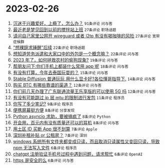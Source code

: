 # 2023-02-26

1. [沉迷于兴趣爱好，上瘾了，怎么办？](https://www.v2ex.com/t/919210) `91条评论` `问与答`
1. [最近老是梦见回到以前的搅拌站上班](https://www.v2ex.com/t/919209) `27条评论` `职场话题`
1. [请问自己家里公网开 wireguard 或者 l2tp 有没有喝咖啡的风险](https://www.v2ex.com/t/919218) `27条评论` `宽带症候群`
1. [“想裸辞求锤醒”后续](https://www.v2ex.com/t/919216) `22条评论` `职场话题`
1. [想知道劳务派遣和大家口中的外包是一个概念嘛？](https://www.v2ex.com/t/919213) `22条评论` `问与答`
1. [2023 年了，如何拯救农村的偷狗现象?](https://www.v2ex.com/t/919241) `19条评论` `问与答`
1. [帮朋友问下:你们手机上都装什么常用 app 呢](https://www.v2ex.com/t/919219) `18条评论` `问与答`
1. [有没有打算，今年去泰国玩耍的？](https://www.v2ex.com/t/919226) `15条评论` `问与答`
1. [Stable Diffusion 普通玩玩,用什么显卡好?各位懂哥指导下.](https://www.v2ex.com/t/919223) `14条评论` `问与答`
1. [购买 BTC 有哪些靠谱的渠道？](https://www.v2ex.com/t/919214) `12条评论` `问与答`
1. [你们前几天办理了广东联通流量王乐享版的可以使用 5G 吗](https://www.v2ex.com/t/919212) `12条评论` `问与答`
1. [有没有可能跳过 ip 层 mtu 的限制进行发包](https://www.v2ex.com/t/919230) `11条评论` `程序员`
1. [你写了多少笔记?](https://www.v2ex.com/t/919258) `9条评论` `程序员`
1. [便携屏幕挺方便](https://www.v2ex.com/t/919255) `8条评论` `分享发现`
1. [Python asyncio 求助，要被搞疯了](https://www.v2ex.com/t/919246) `8条评论` `Python`
1. [开会用，百元内有没有质量还可以的耳机](https://www.v2ex.com/t/919220) `8条评论` `问与答`
1. [用土区 ID 买断 App 很不划算](https://www.v2ex.com/t/919251) `7条评论` `Apple`
1. [深圳补租补贴 or 公租房？](https://www.v2ex.com/t/919235) `7条评论` `深圳`
1. [windows 系统所有文件夹都变成只读，而且取消只读属性又变回只读，导致 npm 无法写入文件](https://www.v2ex.com/t/919254) `6条评论` `程序员`
1. [chatgpt 注册验证手机号过程中遇到问题，请求帮忙](https://www.v2ex.com/t/919247) `6条评论` `OpenAI`
1. [https 是安全的么](https://www.v2ex.com/t/919243) `6条评论` `问与答`
